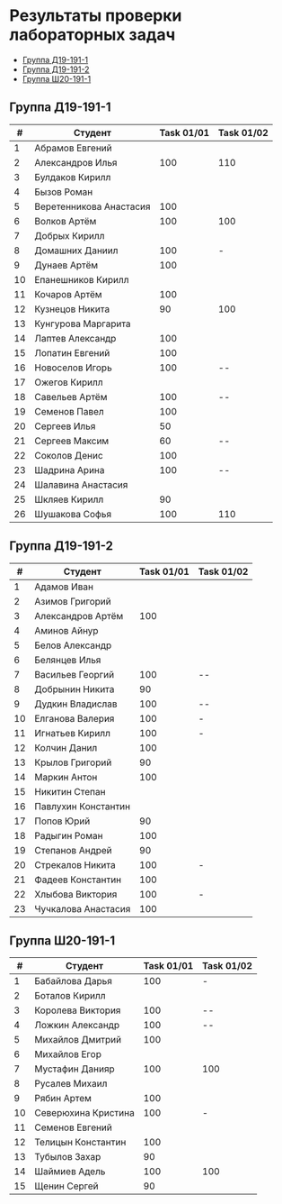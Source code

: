 # Результаты проверки лабораторных задач

<!--TOC-->
  - [Группа Д19-191-1](#-19-191-1)
  - [Группа Д19-191-2](#-19-191-2)
  - [Группа Ш20-191-1](#-20-191-1)
<!--/TOC-->

## Группа Д19-191-1
|#|Студент| Task 01/01 | Task 01/02 | 
|----|--|--|--|
|1|Абрамов Евгений||
|2|Александров Илья|100|110|
|3|Булдаков Кирилл|
|4|Бызов Роман|
|5|Веретенникова Анастасия|100|
|6|Волков Артём|100|100|
|7|Добрых Кирилл|
|8|Домашних Даниил|100|-|
|9|Дунаев Артём|100|
|10|Епанешников Кирилл|
|11|Кочаров Артём|100|
|12|Кузнецов Никита|90|100|
|13|Кунгурова Маргарита|
|14|Лаптев Александр|100|
|15|Лопатин Евгений|100|
|16|Новоселов Игорь|100|--|
|17|Ожегов Кирилл|
|18|Савельев Артём|100|--|
|19|Семенов Павел|100|
|20|Сергеев Илья|50|
|21|Сергеев Максим|60|--|
|22|Соколов Денис|100|
|23|Шадрина Арина|100|--|
|24|Шалавина Анастасия|
|25|Шкляев Кирилл|90|
|26|Шушакова Софья|100|110|

## Группа Д19-191-2
|#|Студент| Task 01/01 | Task 01/02 | 
|----|--|--|--|
|1|Адамов Иван|
|2|Азимов Григорий|
|3|Александров Артём|100|
|4|Аминов Айнур|
|5|Белов Александр|
|6|Белянцев Илья|
|7|Васильев Георгий|100|--|
|8|Добрынин Никита|90|
|9|Дудкин Владислав|100|--|
|10|Елганова Валерия|100|-|
|11|Игнатьев Кирилл|100|-|
|12|Колчин Данил|100|
|13|Крылов Григорий|90|
|14|Маркин Антон|100|
|15|Никитин Степан|
|16|Павлухин Константин|
|17|Попов Юрий|90|
|18|Радыгин Роман|100|
|19|Степанов Андрей|90|
|20|Стрекалов Никита|100|-|
|21|Фадеев Константин|100|
|22|Хлыбова Виктория|100|-|
|23|Чучкалова Анастасия|100|

## Группа Ш20-191-1
|#|Студент| Task 01/01 | Task 01/02 | 
|----|--|--|--|
|1|Бабайлова Дарья|100|-|
|2|Боталов Кирилл|
|3|Королева Виктория|100|--|
|4|Ложкин Александр|100|--|
|5|Михайлов Дмитрий|100|
|6|Михайлов Егор|
|7|Мустафин Данияр|100|100|
|8|Русалев Михаил|
|9|Рябин Артем|100|
|10|Северюхина Кристина|100|-|
|11|Семенов Евгений|
|12|Телицын Константин|100|
|13|Тубылов Захар|90|
|14|Шаймиев Адель|100|100|
|15|Щенин Сергей|90|
